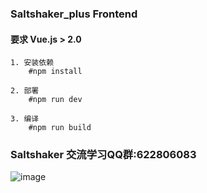 ### Saltshaker_plus Frontend

#### **要求 Vue.js > 2.0**

````
1. 安装依赖
    #npm install
````
````
2. 部署
    #npm run dev
````
````
3. 编译
    #npm run build
````


### Saltshaker 交流学习QQ群:622806083
![image](https://github.com/yueyongyue/saltshaker_api/blob/master/screenshots/qq.png)